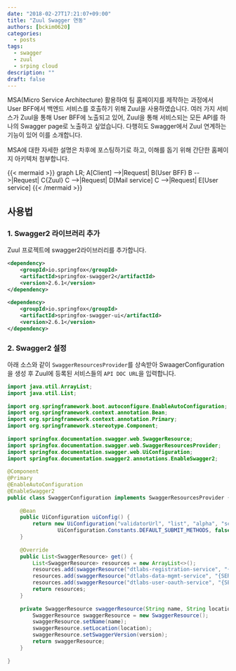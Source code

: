 ```yaml
---
date: "2018-02-27T17:21:07+09:00"
title: "Zuul Swagger 연동"
authors: [bckim0620]
categories:
  - posts
tags:
  - swagger
  - zuul
  - srping cloud
description: ""
draft: false
---
```


MSA(Micro Service Architecture) 활용하여 팀 홈페이지를 제작하는 과정에서 User BFF에서 백엔드 서비스를 호출하기 위해 Zuul을 사용하였습니다.
여러 가지 서비스가 Zuul을 통해 User BFF에 노출되고 있어, Zuul을 통해 서비스되는 모든 API를 하나의 Swagger page로 노출하고 싶었습니다.
다행히도 Swagger에서 Zuul 연계하는 기능이 있어 이를 소개합니다.

MSA에 대한 자세한 설명은 차후에 포스팅하기로 하고, 이해를 돕기 위해 간단한 홈페이지 아키텍처 첨부합니다.

{{< mermaid >}}
graph LR;
    A[Client] -->|Request| B(User BFF)
    B -->|Request| C{Zuul}
    C -->|Request| D[Mail service]
    C -->|Request| E[User service]
{{< /mermaid >}}

## 사용법

### 1. Swagger2 라이브러리 추가
Zuul 프로젝트에 swagger2라이브러리를 추가합니다.

```pom.xml
<dependency>
    <groupId>io.springfox</groupId>
    <artifactId>springfox-swagger2</artifactId>
    <version>2.6.1</version>
</dependency>
 
<dependency>
    <groupId>io.springfox</groupId>
    <artifactId>springfox-swagger-ui</artifactId>
    <version>2.6.1</version>
</dependency>
```

### 2. Swagger2 설정
아래 소스와 같이 `SwaggerResourcesProvider`를 상속받아 SwaagerConfiguration을 생성 후 Zuul에 등록된 서비스들의 `API DOC URL`을 입력합니다.

```java
import java.util.ArrayList;
import java.util.List;
 
import org.springframework.boot.autoconfigure.EnableAutoConfiguration;
import org.springframework.context.annotation.Bean;
import org.springframework.context.annotation.Primary;
import org.springframework.stereotype.Component;
 
import springfox.documentation.swagger.web.SwaggerResource;
import springfox.documentation.swagger.web.SwaggerResourcesProvider;
import springfox.documentation.swagger.web.UiConfiguration;
import springfox.documentation.swagger2.annotations.EnableSwagger2;
 
@Component
@Primary
@EnableAutoConfiguration
@EnableSwagger2
public class SwaggerConfiguration implements SwaggerResourcesProvider {
 
    @Bean
    public UiConfiguration uiConfig() {
        return new UiConfiguration("validatorUrl", "list", "alpha", "schema",
                UiConfiguration.Constants.DEFAULT_SUBMIT_METHODS, false, true, 60000L);
    }
 
    @Override
    public List<SwaggerResource> get() {
        List<SwaggerResource> resources = new ArrayList<>();
        resources.add(swaggerResource("dtlabs-registration-service", "{SERVICE_API_DOC_URL}", "2.0"));
        resources.add(swaggerResource("dtlabs-data-mgmt-service", "{SERVICE_API_DOC_URL}", "2.0"));
        resources.add(swaggerResource("dtlabs-user-oauth-service", "{SERVICE_API_DOC_URL}", "2.0"));
        return resources;
    }
     
    private SwaggerResource swaggerResource(String name, String location, String version) {
        SwaggerResource swaggerResource = new SwaggerResource();
        swaggerResource.setName(name);
        swaggerResource.setLocation(location);
        swaggerResource.setSwaggerVersion(version);
        return swaggerResource;
    }
     
}
```

